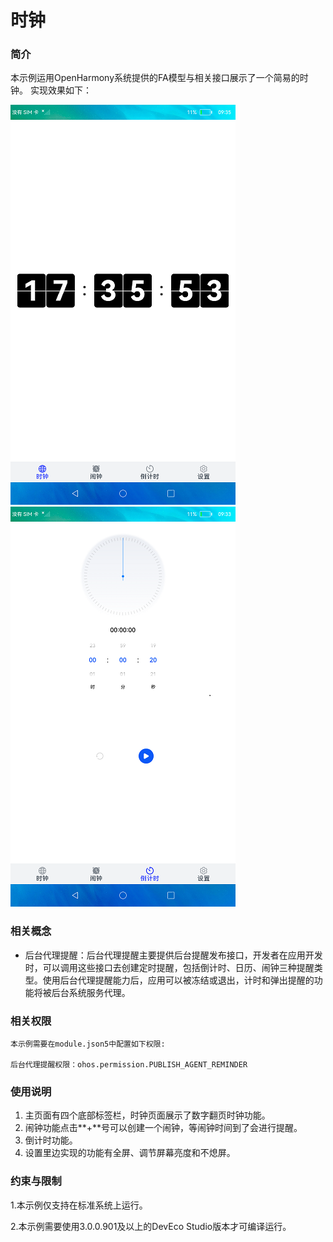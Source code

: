 # 时钟

### 简介

 本示例运用OpenHarmony系统提供的FA模型与相关接口展示了一个简易的时钟。 实现效果如下：

![FlipClock](screenshots/devices/FlipClock.png)![CountDown](screenshots/devices/CountDown.png)

### 相关概念

- 后台代理提醒：后台代理提醒主要提供后台提醒发布接口，开发者在应用开发时，可以调用这些接口去创建定时提醒，包括倒计时、日历、闹钟三种提醒类型。使用后台代理提醒能力后，应用可以被冻结或退出，计时和弹出提醒的功能将被后台系统服务代理。

### 相关权限

```
本示例需要在module.json5中配置如下权限:

后台代理提醒权限：ohos.permission.PUBLISH_AGENT_REMINDER
```

### 使用说明

1. 主页面有四个底部标签栏，时钟页面展示了数字翻页时钟功能。
2. 闹钟功能点击**+**号可以创建一个闹钟，等闹钟时间到了会进行提醒。
3. 倒计时功能。
4. 设置里边实现的功能有全屏、调节屏幕亮度和不熄屏。

### 约束与限制

1.本示例仅支持在标准系统上运行。

2.本示例需要使用3.0.0.901及以上的DevEco Studio版本才可编译运行。
